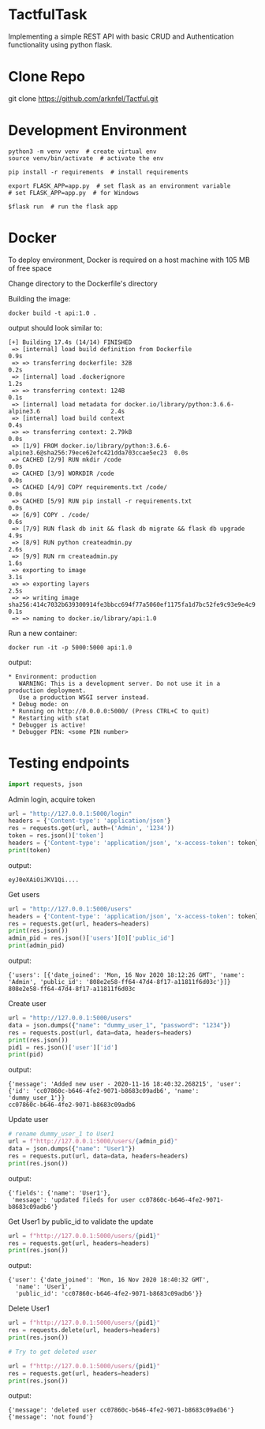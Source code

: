 # TactfulTask
Implementing a simple REST API with basic CRUD and Authentication functionality using python flask.

# Clone Repo
git clone https://github.com/arknfel/Tactful.git

# Development Environment
```shell
python3 -m venv venv  # create virtual env
source venv/bin/activate  # activate the env

pip install -r requirements  # install requirements

export FLASK_APP=app.py  # set flask as an environment variable
# set FLASK_APP=app.py  # for Windows

$flask run  # run the flask app
```
# Docker
To deploy environment, Docker is required on a host machine with 105 MB of free space

Change directory to the Dockerfile's directory

Building the image:
```shell
docker build -t api:1.0 .
```
output should look similar to:
```shell
[+] Building 17.4s (14/14) FINISHED
 => [internal] load build definition from Dockerfile                                         0.9s
 => => transferring dockerfile: 32B                                                          0.2s
 => [internal] load .dockerignore                                                            1.2s
 => => transferring context: 124B                                                            0.1s
 => [internal] load metadata for docker.io/library/python:3.6.6-alpine3.6                    2.4s
 => [internal] load build context                                                            0.4s
 => => transferring context: 2.79kB                                                          0.0s
 => [1/9] FROM docker.io/library/python:3.6.6-alpine3.6@sha256:79ece62efc421dda703ccae5ec23  0.0s
 => CACHED [2/9] RUN mkdir /code                                                             0.0s
 => CACHED [3/9] WORKDIR /code                                                               0.0s
 => CACHED [4/9] COPY requirements.txt /code/                                                0.0s
 => CACHED [5/9] RUN pip install -r requirements.txt                                         0.0s
 => [6/9] COPY . /code/                                                                      0.6s
 => [7/9] RUN flask db init && flask db migrate && flask db upgrade                          4.9s
 => [8/9] RUN python createadmin.py                                                          2.6s
 => [9/9] RUN rm createadmin.py                                                              1.6s
 => exporting to image                                                                       3.1s
 => => exporting layers                                                                      2.5s
 => => writing image sha256:414c7032b639300914fe3bbcc694f77a5060ef1175fa1d7bc52fe9c93e9e4c9  0.1s
 => => naming to docker.io/library/api:1.0
```
Run a new container:
```shell
docker run -it -p 5000:5000 api:1.0
```
output:
```shell
* Environment: production
   WARNING: This is a development server. Do not use it in a production deployment.
   Use a production WSGI server instead.
 * Debug mode: on
 * Running on http://0.0.0.0:5000/ (Press CTRL+C to quit)
 * Restarting with stat
 * Debugger is active!
 * Debugger PIN: <some PIN number>
```

# Testing endpoints

```python
import requests, json
```
Admin login, acquire token
```python
url = "http://127.0.0.1:5000/login"
headers = {'Content-type': 'application/json'}
res = requests.get(url, auth=('Admin', '1234'))
token = res.json()['token']
headers = {'Content-type': 'application/json', 'x-access-token': token}
print(token)
```
output:
```
eyJ0eXAiOiJKV1Qi....
```
Get users
```python
url = "http://127.0.0.1:5000/users"
headers = {'Content-type': 'application/json', 'x-access-token': token}
res = requests.get(url, headers=headers)
print(res.json())
admin_pid = res.json()['users'][0]['public_id']
print(admin_pid)
```
output:
```
{'users': [{'date_joined': 'Mon, 16 Nov 2020 18:12:26 GMT', 'name': 'Admin', 'public_id': '808e2e58-ff64-47d4-8f17-a11811f6d03c'}]}
808e2e58-ff64-47d4-8f17-a11811f6d03c
```
Create user
```python
url = "http://127.0.0.1:5000/users"
data = json.dumps({"name": "dummy_user_1", "password": "1234"})
res = requests.post(url, data=data, headers=headers)
print(res.json())
pid1 = res.json()['user']['id']
print(pid)
```
output:
```
{'message': 'Added new user - 2020-11-16 18:40:32.268215', 'user': {'id': 'cc07860c-b646-4fe2-9071-b8683c09adb6', 'name': 'dummy_user_1'}}
cc07860c-b646-4fe2-9071-b8683c09adb6
```
Update user
```python
# rename dummy_user_1 to User1
url = f"http://127.0.0.1:5000/users/{admin_pid}"
data = json.dumps({"name": "User1"})
res = requests.put(url, data=data, headers=headers)
print(res.json())
```
output:
```
{'fields': {'name': 'User1'},
 'message': 'updated fileds for user cc07860c-b646-4fe2-9071-b8683c09adb6'}
```
Get User1 by public_id to validate the update
```python
url = f"http://127.0.0.1:5000/users/{pid1}"
res = requests.get(url, headers=headers)
print(res.json())
```
output:
```
{'user': {'date_joined': 'Mon, 16 Nov 2020 18:40:32 GMT',
  'name': 'User1',
  'public_id': 'cc07860c-b646-4fe2-9071-b8683c09adb6'}}
```
Delete User1
```python
url = f"http://127.0.0.1:5000/users/{pid1}"
res = requests.delete(url, headers=headers)
print(res.json())

# Try to get deleted user

url = f"http://127.0.0.1:5000/users/{pid1}"
res = requests.get(url, headers=headers)
print(res.json())
```
output:
```
{'message': 'deleted user cc07860c-b646-4fe2-9071-b8683c09adb6'}
{'message': 'not found'}
```
